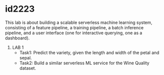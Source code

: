 # id2223

This lab is about building a scalable serverless machine learning system, consisting of a feature pipeline, a training pipeline, a batch inference pipeline, and a user interface (one for interactive querying, one as a dashboard).

1. LAB 1
   - Task1: Predict the variety, given the length and width of the petal and sepal.
   - Task2: Build a similar serverless ML service for the Wine Quality dataset.
